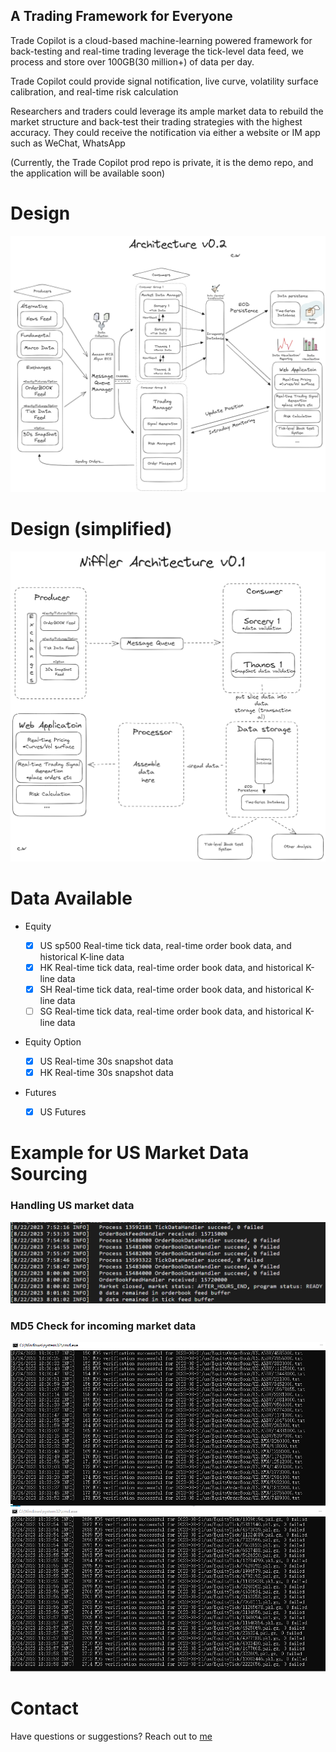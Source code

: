 ## A Trading Framework for Everyone

Trade Copilot is a cloud-based machine-learning powered framework for back-testing and real-time trading
leverage the tick-level data feed, we process and store over 100GB(30 million+) of data per day.

Trade Copilot could provide signal notification, live curve, volatility surface calibration, and real-time risk calculation

Researchers and traders could leverage its ample market data to rebuild the market structure and back-test
their trading strategies with the highest accuracy. They could receive the notification via either a website or IM app such as WeChat, WhatsApp

(Currently, the Trade Copilot prod repo is private, it is the demo repo, and the application will be available soon)


# Design

![Example Image 2](res/images/NifflerArchitectureV01Small.png)

# Design (simplified)

![Example Image](res/images/NifflerArchV01SimpleSmall.png)

# Data Available
- Equity

  - [x] US sp500 Real-time tick data, real-time order book data, and historical K-line data
  - [x] HK Real-time tick data, real-time order book data, and historical K-line data
  - [x] SH Real-time tick data, real-time order book data, and historical K-line data
  - [ ] SG Real-time tick data, real-time order book data, and historical K-line data

- Equity Option
  - [x] US Real-time 30s snapshot data
  - [x] HK Real-time 30s snapshot data

- Futures
  - [x] US Futures


# Example for US Market Data Sourcing

### Handling US market data
![Example Image 3](res/images/Example_us_data.png)

### MD5 Check for incoming market data
![Example Image 4](res/images/md5_check.png)



# Contact
Have questions or suggestions? Reach out to [me](https://www.linkedin.com/in/chenwang666/)


